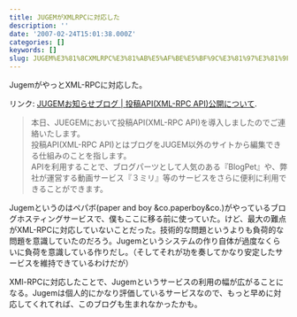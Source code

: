 ```yaml
---
title: JUGEMがXMLRPCに対応した
description: ''
date: '2007-02-24T15:01:38.000Z'
categories: []
keywords: []
slug: JUGEM%E3%81%8CXMLRPC%E3%81%AB%E5%AF%BE%E5%BF%9C%E3%81%97%E3%81%9F
---
```

JugemがやっとXML-RPCに対応した。

リンク: [JUGEMお知らせブログ | 投稿API(XML-RPC API)公開について](http://info.jugem.jp/?eid=8972 "JUGEMお知らせブログ | 投稿API(XML-RPC API)公開について").

> 本日、JUEGEMにおいて投稿API(XML-RPC API)を導入しましたのでご連絡いたします。  
> 投稿API(XML-RPC API)とはブログをJUGEM以外のサイトから編集できる仕組みのことを指します。  
> APIを利用することで、ブログパーツとして人気のある『BlogPet』や、弊社が運営する動画サービス『３ミリ』等のサービスをさらに便利に利用できることができます。

Jugemというのはペパボ(paper and boy &co.paperboy&co.)がやっているブログホスティングサービスで、僕もここに移る前に使っていた。けど、最大の難点がXML-RPCに対応していないことだった。技術的な問題というよりも負荷的な問題を意識していたのだろう。Jugemというシステムの作り自体が過度なくらいに負荷を意識している作りだし。（そしてそれが功を奏してかなり安定したサービスを維持できているわけだが）

XMl-RPCに対応したことで、Jugemというサービスの利用の幅が広がることになる。Jugemは個人的にかなり評価しているサービスなので、もっと早めに対応してくれてれば、このブログも生まれなかったかも。